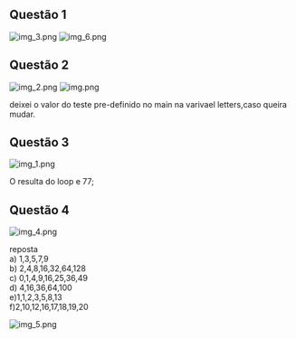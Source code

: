 ## Questão  1
![img_3.png](img_3.png)
![img_6.png](img_6.png)


## Questão 2
![img_2.png](img_2.png)
![img.png](img.png)

deixei o valor do teste pre-definido no main na varivael letters,caso queira mudar.

## Questão 3
![img_1.png](img_1.png)

O resulta do loop e 77;

## Questão 4

![img_4.png](img_4.png)

reposta 
<br>
a) 1,3,5,7,9
<br>
b) 2,4,8,16,32,64,128
<br>
c) 0,1,4,9,16,25,36,49
<br>
d) 4,16,36,64,100
<br>
e)1,1,2,3,5,8,13
<br>
f)2,10,12,16,17,18,19,20

![img_5.png](img_5.png)
